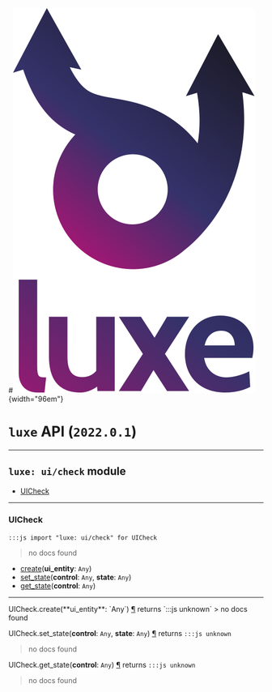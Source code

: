 #![](../../images/luxe-dark.svg){width="96em"}

# `luxe` API (`2022.0.1`)  


---

## `luxe: ui/check` module

- [UICheck](#uicheck)   

---

### UICheck
`:::js import "luxe: ui/check" for UICheck`
> no docs found

- [create](#UICheck.create)(**ui_entity**: `Any`)
- [set_state](#UICheck.set_state+2)(**control**: `Any`, **state**: `Any`)
- [get_state](#UICheck.get_state)(**control**: `Any`)

<hr/>
<endpoint module="luxe: ui/check" class="UICheck" signature="create(ui_entity : Any)"></endpoint>
<signature id="UICheck.create">UICheck.create(**ui_entity**: `Any`)
<a class="headerlink" href="#UICheck.create" title="Permanent link">¶</a></signature>
<span class='api_ret'>returns</span> `:::js unknown`
> no docs found   

<endpoint module="luxe: ui/check" class="UICheck" signature="set_state(control : Any, state : Any)"></endpoint>
<signature id="UICheck.set_state+2">UICheck.set_state(**control**: `Any`, **state**: `Any`)
<a class="headerlink" href="#UICheck.set_state+2" title="Permanent link">¶</a></signature>
<span class='api_ret'>returns</span> `:::js unknown`
> no docs found   

<endpoint module="luxe: ui/check" class="UICheck" signature="get_state(control : Any)"></endpoint>
<signature id="UICheck.get_state">UICheck.get_state(**control**: `Any`)
<a class="headerlink" href="#UICheck.get_state" title="Permanent link">¶</a></signature>
<span class='api_ret'>returns</span> `:::js unknown`
> no docs found   

